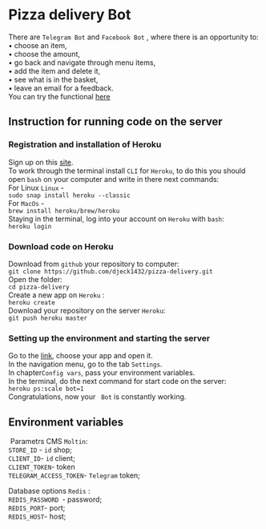 # Pizza delivery Bot
 There are ```Telegram Bot``` and ```Facebook Bot``` , where there is an opportunity to:<br>
 • choose an item,<br>
 • choose the amount,<br>
 • go back and navigate through menu items,<br>
 • add the item and delete it,<br>
 • see what is in the basket,<br>
 • leave an email for a feedback.<br>
 You can try the functional <a href='https://t.me/DevmanLesson3_bot'>here</a>

## Instruction for running code on the server

### Registration and installation of Heroku

Sign up on this  <a href='https://signup.heroku.com/dc'>site</a>.
<br>
To work through the terminal install ```CLI``` for ```Heroku```, to do this you should open ``bash`` on your computer and write in there next commands: 
<br>
For Linux  ```Linux``` -<br>
```sudo snap install heroku --classic```
<br>
For ```MacOs``` - <br>
```brew install heroku/brew/heroku```
<br>
Staying in the terminal, log into your account on ```Heroku``` with ```bash```:
<br>
```heroku login```
<br>
### Download code on Heroku

Download from ```github``` your repository to computer:
<br>
```git clone https://github.com/djeck1432/pizza-delivery.git```
<br>
Open the folder:
<br>
```cd pizza-delivery ```
<br>
Create a new app on ```Heroku``` :
<br>
```heroku create```
<br>
Download your repository on the server ```Heroku```:
<br>
```git push heroku master```
<br>

### Setting up the environment and starting the server

Go to the <a href='https://dashboard.heroku.com/apps'>link</a>, choose your app and open it.
<br>
In the navigation menu, go to the tab ```Settings```.
<br>
In chapter```Config vars```, pass your environment variables.
<br>
In the terminal, do the next command for start code on the server:<br>
```heroku ps:scale bot=1```
<br>
Congratulations, now your `` Bot`` is constantly working.
<a name='env'></a>


## Environment variables 
 Parametrs CMS ```Moltin```:
<br>
```STORE_ID``` - ```id``` shop;
<br>
```CLIENT_ID```- ```id``` client;
<br>
```CLIENT_TOKEN```- token 
<br>
```TELEGRAM_ACCESS_TOKEN```- ```Telegram``` token;
<br>

Database options ```Redis``` :
<br>
```REDIS_PASSWORD ```-  password;
<br>
```REDIS_PORT```- port;
<br>
```REDIS_HOST```- host;
